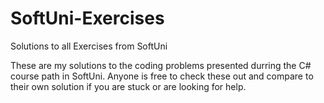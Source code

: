 # SoftUni-Exercises
Solutions to all Exercises from SoftUni

These are my solutions to the coding problems presented durring the C# course path in SoftUni. Anyone is free to check these out and compare to their own solution if you are stuck or are looking for help.
